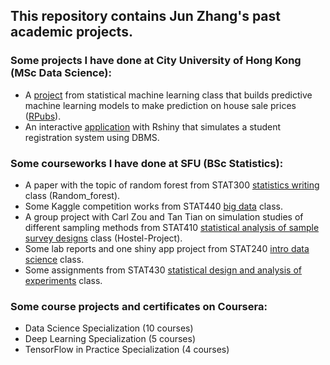## This repository contains Jun Zhang's past academic projects.


### Some projects I have done at City University of Hong Kong (MSc Data Science):
 - A [project](https://www.scribd.com/document/486936695/House-Prices-Prediction-in-King-County) from statistical machine learning class that builds predictive machine learning models to make prediction on house sale prices ([RPubs](https://rpubs.com/junzhang6/HousingProject)).
 - An interactive [application](https://junzhang6.shinyapps.io/DBMS_Project/) with Rshiny that simulates a student registration system using DBMS. 

### Some courseworks I have done at SFU (BSc Statistics):
 - A paper with the topic of random forest from STAT300 [statistics writing](http://www.sfu.ca/outlines.html?2019/summer/stat/300w/d100) class (Random_forest). 
 - Some Kaggle competition works from STAT440 [big data](http://www.sfu.ca/outlines.html?2019/fall/stat/440/e100) class. 
 - A group project with Carl Zou and Tan Tian on simulation studies of different sampling methods from STAT410 [statistical analysis of sample survey designs](http://www.sfu.ca/outlines.html?2019/spring/stat/410/d100) class (Hostel-Project).
 - Some lab reports and one shiny app project from STAT240 [intro data science](https://www.sfu.ca/outlines.html?2019/spring/stat/240/d100) class.
 - Some assignments from STAT430 [statistical design and analysis of experiments](http://www.sfu.ca/outlines.html?2019/fall/stat/430/d100) class.
 
### Some course projects and certificates on Coursera: 
 - Data Science Specialization (10 courses)
 - Deep Learning Specialization (5 courses)
 - TensorFlow in Practice Specialization (4 courses)
